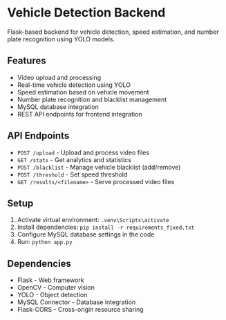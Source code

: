 # Vehicle Detection Backend

Flask-based backend for vehicle detection, speed estimation, and number plate recognition using YOLO models.

## Features

- Video upload and processing
- Real-time vehicle detection using YOLO
- Speed estimation based on vehicle movement
- Number plate recognition and blacklist management
- MySQL database integration
- REST API endpoints for frontend integration

## API Endpoints

- `POST /upload` - Upload and process video files
- `GET /stats` - Get analytics and statistics
- `POST /blacklist` - Manage vehicle blacklist (add/remove)
- `POST /threshold` - Set speed threshold
- `GET /results/<filename>` - Serve processed video files

## Setup

1. Activate virtual environment: `.venv\Scripts\activate`
2. Install dependencies: `pip install -r requirements_fixed.txt`
3. Configure MySQL database settings in the code
4. Run: `python app.py`

## Dependencies

- Flask - Web framework
- OpenCV - Computer vision
- YOLO - Object detection
- MySQL Connector - Database integration
- Flask-CORS - Cross-origin resource sharing
